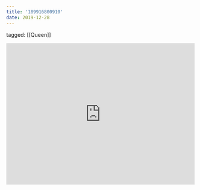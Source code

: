 ```yaml
---
title: '189916800910'
date: 2019-12-28
---
```

tagged: [[Queen]]
<iframe allow="accelerometer; autoplay; clipboard-write; encrypted-media; gyroscope; picture-in-picture" allowfullscreen="" frameborder="0" height="375" id="youtube_iframe" src="https://www.youtube.com/embed/-OGd4gplxQM?feature=oembed&amp;enablejsapi=1&amp;origin=https://safe.txmblr.com&amp;wmode=opaque" width="500"></iframe>